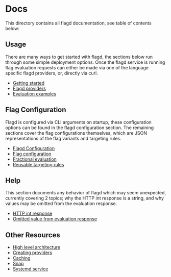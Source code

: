 # Docs

This directory contains all flagd documentation, see table of contents below:

## Usage

There are many ways to get started with flagd, the sections below run through some simple deployment options. Once the flagd service is running flag evaluation requests can either be made via one of the language specific flagd providers, or, directly via curl.

- [Getting started](./usage/getting_started.md)
- [Flagd providers](./usage/flagd_providers.md)
- [Evaluation examples](./usage/evaluation_examples.md)

## Flag Configuration

Flagd is configured via CLI arguments on startup, these configuration options can be found in the flagd configuration section. The remaining sections cover the flag configurations themselves, which are JSON representations of the flag variants and targeting rules.

- [Flagd Configuration](./configuration/configuration.md)
- [Flag configuration](./configuration/flag_configuration.md)
- [Fractional evaluation](./configuration/fractional_evaluation.md)
- [Reusable targeting rules](./configuration/reusable_targeting_rules.md)

## Help

This section documents any behavior of flagd which may seem unexpected, currently covering 2 topics; why the HTTP int response is a string, and why values may be omitted from the evaluation response.

- [HTTP int response](./help/http_int_response.md)
- [Omitted value from evaluation response](./help/omitted_value_from_response.md)

## Other Resources

- [High level architecture](./other_resources/high_level_architecture.md)
- [Creating providers](./other_resources/creating_providers.md)
- [Caching](./other_resources/caching.md)
- [Snap](./other_resources/snap.md)
- [Systemd service](./other_resources/systemd_service.md)


